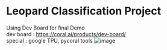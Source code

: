 # Leopard Classification Project
Using Dev Board for final Demo  
dev board : https://coral.ai/products/dev-board/  
special : google TPU, pycoral tools
![image](https://github.com/user-attachments/assets/a3f16ab7-1565-4874-9b33-1ed33383960b)
